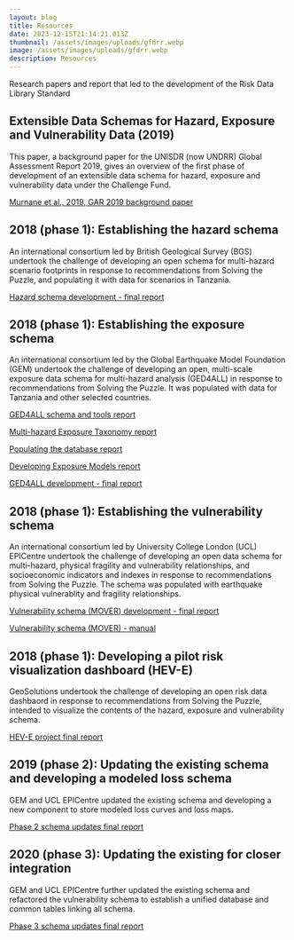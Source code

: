 ```yaml
---
layout: blog
title: Resources
date: 2023-12-15T21:14:21.013Z
thumbnail: /assets/images/uploads/gfdrr.webp
image: /assets/images/uploads/gfdrr.webp
description: Resources
---
```

Research papers and report that led to the development of the Risk Data Library Standard

## Extensible Data Schemas for Hazard, Exposure and Vulnerability Data (2019)

This paper, a background paper for the UNISDR (now UNDRR) Global Assessment Report 2019, gives an overview of the first phase of development of an extensible data schema for hazard, exposure and vulnerability data under the Challenge Fund.

[Murnane et al., 2019, GAR 2019 background paper](http://riskdatalibrary.org/assets/docs/communityReports/Murnane_etal_2019_ExtensibleSchema_GAR19background.pdf)

## 2018 (phase 1): Establishing the hazard schema

An international consortium led by British Geological Survey (BGS) undertook the challenge of developing an open schema for multi-hazard scenario footprints in response to recommendations from Solving the Puzzle, and populating it with data for scenarios in Tanzania.

[Hazard schema development - final report](http://riskdatalibrary.org/assets/docs/technicalReports/challengefund_phase1_hazardSchemaDevelopment.pdf)

## 2018 (phase 1): Establishing the exposure schema

An international consortium led by the Global Earthquake Model Foundation (GEM) undertook the challenge of developing an open, multi-scale exposure data schema for multi-hazard analysis (GED4ALL) in response to recommendations from Solving the Puzzle. It was populated with data for Tanzania and other selected countries.

[GED4ALL schema and tools report](http://riskdatalibrary.org/assets/docs/challengefund_phase1_exposureSchemaDevelopment_D1%20-%20Exposure%20Data%20Schema%20and%20Tools.pdf)

[Multi-hazard Exposure Taxonomy report](http://riskdatalibrary.org/assets/docs/challengefund_phase1_exposureSchemaDevelopment_D2%20-%20Multi-hazard%20Exposure%20Taxonomy.pdf)

[Populating the database report](http://riskdatalibrary.org/assets/docs/challengefund_phase1_exposureSchemaDevelopment_D3%20-%20Populating%20GED4ALL%20with%20Existing%20Databases.pdf)

[Developing Exposure Models report](https://drive.google.com/file/d/1MLLlmrurAs2lXFcYMsFJRHzk1erjoEWg/view?usp=sharing)

[GED4ALL development - final report](http://riskdatalibrary.org/assets/docs/challengefund_phase1_exposureSchemaDevelopment_D5%20-%20Final%20report.pdf)

## 2018 (phase 1): Establishing the vulnerability schema

An international consortium led by University College London (UCL) EPICentre undertook the challenge of developing an open data schema for multi-hazard, physical fragility and vulnerability relationships, and socioeconomic indicators and indexes in response to recommendations from Solving the Puzzle. The schema was populated with earthquake physical vulnerablity and fragility relationships.

[Vulnerability schema (MOVER) development - final report](http://riskdatalibrary.org/assets/docs/challengefund_phase1_vulnerabilitySchemaDevelopment_MOVER%20Physical%20and%20Social%20vulnerability%20data%20schemas.pdf)

[Vulnerability schema (MOVER) - manual](http://riskdatalibrary.org/assets/docs/challengefund_phase1_vulnerabilitySchemaDevelopment_moverManual.pdf)

## 2018 (phase 1): Developing a pilot risk visualization dashboard (HEV-E)

GeoSolutions undertook the challenge of developing an open risk data dashbaord in response to recommendations from Solving the Puzzle, intended to visualize the contents of the hazard, exposure and vulnerability schema.

[HEV-E project final report](http://riskdatalibrary.org/assets/docs/challengefund_phase1_HEV-E%20Final%20Report.pdf)

## 2019 (phase 2): Updating the existing schema and developing a modeled loss schema

GEM and UCL EPICentre updated the existing schema and developing a new component to store modeled loss curves and loss maps.

[Phase 2 schema updates final report](http://riskdatalibrary.org/assets/docs/challengefund_phase2_schemaUpdates%20Final%20report.pdf)

## 2020 (phase 3): Updating the existing for closer integration

GEM and UCL EPICentre further updated the existing schema and refactored the vulnerability schema to establish a unified database and common tables linking all schema.

[Phase 3 schema updates final report](http://riskdatalibrary.org/assets/docs/challengefund_phase3_schemaUpdates%20Final%20report.pdf)